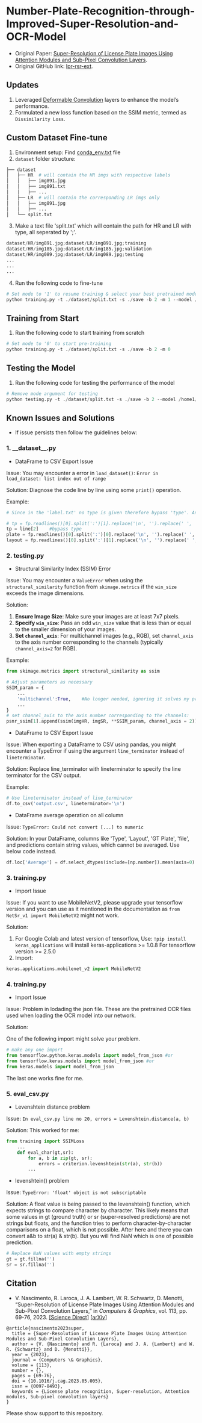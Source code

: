 # Number-Plate-Recognition-through-Improved-Super-Resolution-and-OCR-Model

* Original Paper: [Super-Resolution of License Plate Images Using
 Attention Modules and Sub-Pixel Convolution Layers](https://doi.org/10.1016/j.cag.2023.05.005).
* Original GitHub link: [lpr-rsr-ext](https://github.com/valfride/lpr-rsr-ext/tree/main).
## Updates
1. Leveraged [Deformable Convolution](https://arxiv.org/pdf/1703.06211) layers to enhance the model’s performance.
2. Formulated a new loss function based on the SSIM metric, termed as `Dissimilarity Loss`.
## Custom Dataset Fine-tune
1. Environment setup: Find [conda_env.txt]() file
2. `dataset` folder structure:

```bash
├── dataset
│   ├── HR	# will contain the HR imgs with respective labels
│   │   ├── img891.jpg
│   │   ├── img891.txt
│   │   ├── ...
│   ├── LR	# will contain the corresponding LR imgs only
│   │   ├── img891.jpg
│   │   ├── ...
│   └── split.txt
```
3. Make a text file 'split.txt' which will contain the path for HR and LR with type, all seperated by ';'.
```python
dataset/HR/img891.jpg;dataset/LR/img891.jpg;training
dataset/HR/img185.jpg;dataset/LR/img185.jpg;validation
dataset/HR/img089.jpg;dataset/LR/img089.jpg;testing
...
...
...
```
4. Run the following code to fine-tune
```python
# Set mode to '1' to resume training & select your best pretrained model
python training.py -t ./dataset/split.txt -s ./save -b 2 -m 1 --model /home1/jalaj_l/pro/save/bestpretrainedmodel.pt
```
## Training from Start
1. Run the following code to start training from scratch
```python
# Set mode to '0' to start pre-training
python training.py -t ./dataset/split.txt -s ./save -b 2 -m 0
```
## Testing the Model
1. Run the following code for testing the performance of the model
```python
# Remove mode argument for testing
python testing.py -t ./dataset/split.txt -s ./save -b 2 --model /home1/jalaj_l/pro/save/bestpretrainedmodel.pt
```

## Known Issues and Solutions
* If issue persists then follow the guidelines below:

### 1. \_\_dataset\_\_.py
* DataFrame to CSV Export Issue

Issue: You may encounter a error in `load_dataset()`: `Error in load_dataset: list index out of range`

Solution: Diagnose the code line by line using some `print()` operation.

Example:
```python
# Since in the 'label.txt' no type is given therefore bypass 'type'. And now the first line is 'plate' & the 2nd line is 'layout'.

# tp = fp.readlines()[0].split(':')[1].replace('\n', '').replace(' ', '')
tp = line[2]	#bypass type     
plate = fp.readlines()[0].split(':')[0].replace('\n', '').replace(' ', '')
layout = fp.readlines()[0].split(':')[1].replace('\n', '').replace(' ', '')
```

### 2. testing.py
* Structural Similarity Index (SSIM) Error

Issue: You may encounter a `ValueError` when using the `structural_similarity` function from `skimage.metrics` if the `win_size` exceeds the image dimensions.

Solution:

1. **Ensure Image Size**: Make sure your images are at least 7x7 pixels.
2. **Specify `win_size`**: Pass an odd `win_size` value that is less than or equal to the smaller dimension of your images.
3. **Set `channel_axis`**: For multichannel images (e.g., RGB), set `channel_axis` to the axis number corresponding to the channels (typically `channel_axis=2` for RGB).

Example:
```python
from skimage.metrics import structural_similarity as ssim

# Adjust parameters as necessary
SSIM_param = {
    ...
    'multichannel':True,    #No longer needed, ignoring it solves my problem
    ...
}
# set channel_axis to the axis number corresponding to the channels:    -> SSIM(channel_axis=2)
psnr_ssim[1].append(ssim(imgHR, imgSR, **SSIM_param, channel_axis = 2))    #
```
* DataFrame to CSV Export Issue

Issue: When exporting a DataFrame to CSV using pandas, you might encounter a TypeError if using the argument `line_terminator` instead of `lineterminator`.

Solution: Replace line_terminator with lineterminator to specify the line terminator for the CSV output.

Example:
```python
# Use lineterminator instead of line_terminator
df.to_csv('output.csv', lineterminator='\n')
```
* DataFrame average operation on all column

Issue: `TypeError: Could not convert [...] to numeric`

Solution:
In your DataFrame, columns like 'Type', 'Layout', 'GT Plate', 'file', and predictions contain string values, which cannot be averaged. Use below code instead.
```python
df.loc['Average'] = df.select_dtypes(include=[np.number]).mean(axis=0)
```

### 3. training.py
* Import Issue

Issue:
If you want to use MobileNetV2, please upgrade your tensorflow version and you can use as it mentioned in the documentation as `from NetSr_v1 import MobileNetV2` might not work.

Solution:

1. For Google Colab and latest version of tensorflow, Use: `!pip install keras_applications` will install keras-applications >= 1.0.8 For tensorflow version >= 2.5.0
2. Import:
```python
keras.applications.mobilenet_v2 import MobileNetV2
```
### 4. training.py
* Import Issue

Issue:
Problem in lodading the json file. These are the pretrained OCR files used when loading the OCR model into our network.

Solution:

One of the following import might solve your problem.
```python
# make any one import
from tensorflow.python.keras.models import model_from_json #or
from tensorflow.keras.models import model_from_json #or
from keras.models import model_from_json
```
The last one works fine for me.
### 5. eval_csv.py
* Levenshtein distance problem

Issue: `In eval_csv.py line no 20, errors = Levenshtein.distance(a, b)`

Solution: This worked for me:
```python
from training import SSIMLoss
	...
	def eval_char(gt,sr):
		for a, b in zip(gt, sr):
        	errors = criterion.levenshtein(str(a), str(b))
		...
```
* levenshtein() problem

Issue: `TypeError: 'float' object is not subscriptable`

Solution: A float value is being passed to the levenshtein() function, which expects strings to compare character by character. This likely means that some values in gt (ground truth) or sr (super-resolved predictions) are not strings but floats, and the function tries to perform character-by-character comparisons on a float, which is not possible. After here and there you can convert a&b to str(a) & str(b). But you will find NaN which is one of possible prediction.
```python
# Replace NaN values with empty strings
gt = gt.fillna('')
sr = sr.fillna('')
```

## Citation
* V. Nascimento, R. Laroca, J. A. Lambert, W. R. Schwartz, D. Menotti, “Super-Resolution of License Plate Images Using Attention Modules and Sub-Pixel Convolution Layers,” in *Computers & Graphics*, vol. 113, pp. 69-76, 2023. [[Science Direct]](https://doi.org/10.1016/j.cag.2023.05.005) [[arXiv]](https://arxiv.org/abs/2305.17313)
```
@article{nascimento2023super,
  title = {Super-Resolution of License Plate Images Using Attention Modules and Sub-Pixel Convolution Layers},
  author = {V. {Nascimento} and R. {Laroca} and J. A. {Lambert} and W. R. {Schwartz} and D. {Menotti}},
  year = {2023},
  journal = {Computers \& Graphics},
  volume = {113},
  number = {},
  pages = {69-76},
  doi = {10.1016/j.cag.2023.05.005},
  issn = {0097-8493},
  keywords = {License plate recognition, Super-resolution, Attention modules, Sub-pixel convolution layers}
}
```

Please show support to this repository.

